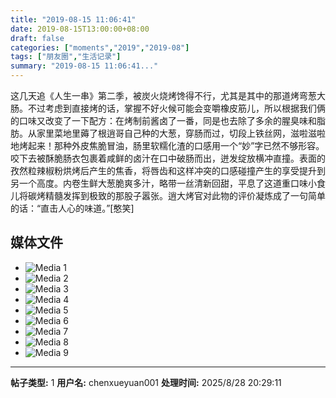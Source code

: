 ```yaml
---
title: "2019-08-15 11:06:41"
date: 2019-08-15T13:00:00+08:00
draft: false
categories: ["moments","2019","2019-08"]
tags: ["朋友圈","生活记录"]
summary: "2019-08-15 11:06:41..."
---
```


这几天追《人生一串》第二季，被炭火烧烤馋得不行，尤其是其中的那道烤弯葱大肠。不过考虑到直接烤的话，掌握不好火候可能会变嚼橡皮筋儿，所以根据我们俩的口味又改变了一下配方：在烤制前酱卤了一番，同是也去除了多余的腥臭味和脂肪。从家里菜地里薅了根逍哥自己种的大葱，穿肠而过，切段上铁丝网，滋啦滋啦地烤起来！那种外皮焦脆冒油，肠里软糯化渣的口感用一个“妙”字已然不够形容。咬下去被酥脆肠衣包裹着咸鲜的卤汁在口中破肠而出，迸发绽放横冲直撞。表面的孜然粒辣椒粉烘烤后产生的焦香，将唇齿和这样冲突的口感碰撞产生的享受提升到另一个高度。内卷生鲜大葱脆爽多汁，略带一丝清新回甜，平息了这道重口味小食儿将碳烤精髓发挥到极致的那股子嚣张。逍大烤官对此物的评价凝炼成了一句简单的话：“直击人心的味道。”[憨笑]

## 媒体文件

- ![Media 1](/Moments/photos/2019-08-15/201908151106410.jpg)
- ![Media 2](/Moments/photos/2019-08-15/201908151106411.jpg)
- ![Media 3](/Moments/photos/2019-08-15/201908151106412.jpg)
- ![Media 4](/Moments/photos/2019-08-15/201908151106413.jpg)
- ![Media 5](/Moments/photos/2019-08-15/201908151106414.jpg)
- ![Media 6](/Moments/photos/2019-08-15/201908151106415.jpg)
- ![Media 7](/Moments/photos/2019-08-15/201908151106416.jpg)
- ![Media 8](/Moments/photos/2019-08-15/201908151106417.jpg)
- ![Media 9](/Moments/photos/2019-08-15/201908151106418.jpg)

---

**帖子类型:** 1
**用户名:** chenxueyuan001
**处理时间:** 2025/8/28 20:29:11